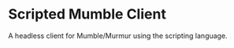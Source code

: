 # Scripted Mumble Client

A headless client for Mumble/Murmur using the <not yet decided but probably python> scripting language.

